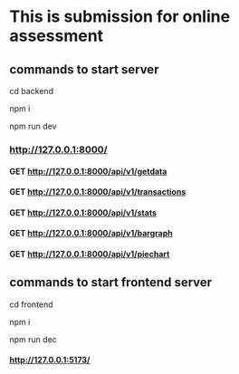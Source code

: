 # This is submission for online assessment

## commands to start server 
cd backend

npm i

npm run dev

### http://127.0.0.1:8000/

#### GET http://127.0.0.1:8000/api/v1/getdata
#### GET http://127.0.0.1:8000/api/v1/transactions
#### GET http://127.0.0.1:8000/api/v1/stats
#### GET http://127.0.0.1:8000/api/v1/bargraph
#### GET http://127.0.0.1:8000/api/v1/piechart

## commands to start frontend server
cd frontend

npm i

npm run dec

#### http://127.0.0.1:5173/
